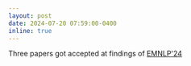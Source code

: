 ```yaml
---
layout: post
date: 2024-07-20 07:59:00-0400
inline: true
---
```



Three papers got accepted at findings of [EMNLP'24]()